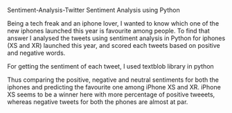 Sentiment-Analysis-Twitter
Sentiment Analysis using Python

Being a tech freak and an iphone lover, I wanted to know which one of the new iphones launched this year is favourite among people. To find that answer I analysed the tweets using sentiment analysis in Python for iphones (XS and XR) launched this year, and scored each tweets based on positive and negative words. 

For getting the sentiment of each tweet, I used textblob library in python

Thus comparing the positive, negative and neutral sentiments for both the iphones and predicting the favourite one among iPhone XS and XR. iPhone XS seems to be a winner here with more percentage of positive tweeets, whereas negative tweets for both the phones are almost at par.
